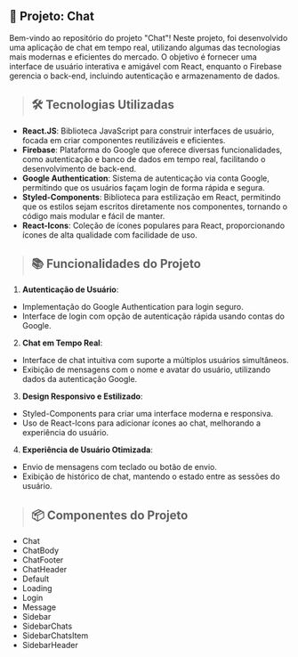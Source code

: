 ## 🚀 Projeto: Chat

Bem-vindo ao repositório do projeto "Chat"! Neste projeto, foi desenvolvido uma aplicação de chat em tempo real, utilizando algumas das tecnologias mais modernas e eficientes do mercado. O objetivo é fornecer uma interface de usuário interativa e amigável com React, enquanto o Firebase gerencia o back-end, incluindo autenticação e armazenamento de dados.

> ## 🛠️ Tecnologias Utilizadas

- **React.JS**: Biblioteca JavaScript para construir interfaces de usuário, focada em criar componentes reutilizáveis e eficientes.<br>
- **Firebase**: Plataforma do Google que oferece diversas funcionalidades, como autenticação e banco de dados em tempo real, facilitando o desenvolvimento de back-end.<br>
- **Google Authentication**: Sistema de autenticação via conta Google, permitindo que os usuários façam login de forma rápida e segura.<br>
- **Styled-Components**: Biblioteca para estilização em React, permitindo que os estilos sejam escritos diretamente nos componentes, tornando o código mais modular e fácil de manter.<br>
- **React-Icons**: Coleção de ícones populares para React, proporcionando ícones de alta qualidade com facilidade de uso.<br>

> ## 📚 Funcionalidades do Projeto

1. **Autenticação de Usuário**:<br>
  - Implementação do Google Authentication para login seguro.<br>
  - Interface de login com opção de autenticação rápida usando contas do Google.<br>
   
2. **Chat em Tempo Real**:<br>
  - Interface de chat intuitiva com suporte a múltiplos usuários simultâneos.<br>
  - Exibição de mensagens com o nome e avatar do usuário, utilizando dados da autenticação Google.<br>
   
3. **Design Responsivo e Estilizado**:<br>
  - Styled-Components para criar uma interface moderna e responsiva.<br>
  - Uso de React-Icons para adicionar ícones ao chat, melhorando a experiência do usuário.<br>

4. **Experiência de Usuário Otimizada**:<br>
  - Envio de mensagens com teclado ou botão de envio.<br>
  - Exibição de histórico de chat, mantendo o estado entre as sessões do usuário.<br>

> ## 📦 Componentes do Projeto

- Chat
- ChatBody
- ChatFooter
- ChatHeader
- Default
- Loading
- Login
- Message
- Sidebar
- SidebarChats
- SidebarChatsItem
- SidebarHeader
